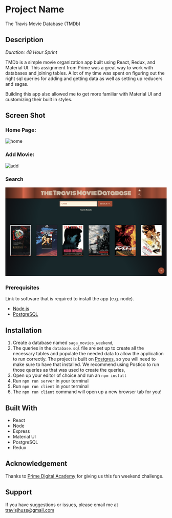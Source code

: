 # Project Name

The Travis Movie Database (TMDb)

## Description

_Duration: 48 Hour Sprint_

TMDb is a simple movie organization app built using React, Redux, and Material UI. This assignment from Prime was a great way to work with databases and joining tables. A lot of my time was spent on figuring out the right sql queries for adding and getting data as well as setting up reducers and sagas. 

Building this app also allowed me to get more familiar with Material UI and customizing their built in styles. 

## Screen Shot

### Home Page:
![home](public/images/movie-screen1.png)

### Add Movie:
![add](public/images/movie-screen2.png)

### Search
![search](public/images/movie_screen3.png)

### Prerequisites

Link to software that is required to install the app (e.g. node).

- [Node.js](https://nodejs.org/en/)
- [PostgreSQL](https://www.postgresql.org/)

## Installation

1. Create a database named `saga_movies_weekend`,
2. The queries in the `database.sql` file are set up to create all the necessary tables and populate the needed data to allow the application to run correctly. The project is built on [Postgres](https://www.postgresql.org/download/), so you will need to make sure to have that installed. We recommend using Postico to run those queries as that was used to create the queries, 
3. Open up your editor of choice and run an `npm install`
4. Run `npm run server` in your terminal
5. Run `npm run client` in your terminal
6. The `npm run client` command will open up a new browser tab for you!

## Built With

- React
- Node
- Express
- Material UI
- PostgreSQL
- Redux

## Acknowledgement
Thanks to [Prime Digital Academy](https://www.primeacademy.io) for giving us this fun weekend challenge. 

## Support
If you have suggestions or issues, please email me at [travisjhuss@gmail.com](https://www.gmail.com)





